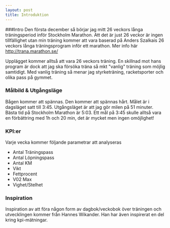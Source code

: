 ```yaml
---
layout: post
title: Introduktion
---
```


###Intro
Den första december så börjar jag mitt 26 veckors långa träningsperiod inför Stockholm Marathon. Att det är just 26 veckor är ingen tillfällighet utan min träning kommer att vara baserad på Anders Szalkais 26 veckors långa träningsprogram inför ett marathon. Mer info här <a href="http://trana.marathon.se/">http://trana.marathon.se/</a>

Upplägget kommer alltså att vara 26 veckors träning. En skillnad mot hans program är dock att jag ska försöka träna så mkt "vanlig" träning som möjlig samtidigt. Med vanlig träning så menar jag styrketräning, racketsporter och olika pass på gymmet. 

### Målbild & Utgångsläge
Bågen kommer att spännas. Den kommer att spännas hårt. Målet är i dagsläget satt till 3:45. Utgångsläget är att jag gör milen på 51 minuter. Bästa tid på Stockholm Marathon är 5:03. Ett mål på 3:45 skulle alltså vara en förbättring med 1h och 20 min, det är mycket men ingen omöjlighet! 

### KPI:er
Varje vecka kommer följande parametrar att analyseras
-   Antal Träningspass
-   Antal Löpningspass
-   Antal KM
-   Vikt
-   Fettprocent
-   V02 Max
-   Vighet/Stelhet


### Inspiration
Inspiration av att föra någon form av dagbok/veckobok över träningen och utvecklingen kommer från Hannes Wikander. Han har även inspirerat en del kring kpi-mätningar. 


